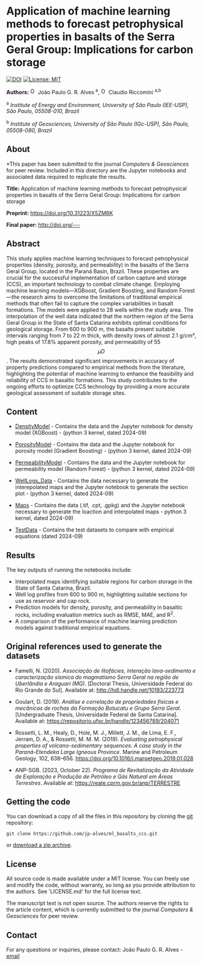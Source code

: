 # Application of machine learning methods to forecast petrophysical properties in basalts of the Serra Geral Group: Implications for carbon storage

[![DOI](https://zenodo.org/badge/DOI/10.5281/zenodo.13821458.svg)](https://doi.org/10.5281/zenodo.13821458)
[![License: MIT](https://img.shields.io/badge/license-MIT-blue.svg)](https://opensource.org/licenses/MIT)

**Authors:**
<a href="https://orcid.org/0000-0002-1787-2206"> <img alt="ORCID logo" src="https://info.orcid.org/wp-content/uploads/2019/11/orcid_16x16.png" width="16" height="16" /></a> João Paulo G. R. Alves <sup>a</sup>, <a href="https://orcid.org/0000-0002-7249-5706"> <img alt="ORCID logo" src="https://info.orcid.org/wp-content/uploads/2019/11/orcid_16x16.png" width="16" height="16" /></a> Claudio Riccomini <sup>a,b</sup>

<sup>a</sup> *Institute of Energy and Environment, University of São Paulo (IEE-USP), São Paulo, 05508-010, Brazil*

<sup>b</sup> *Institute of Geosciences, University of São Paulo (IGc-USP), São Paulo, 05508-080, Brazil*

## About

*This paper has been submitted to the journal *Computers & Geosciences* for peer review. Included in this directory are the Jupyter notebooks and associated data required to replicate the results.

**Title:** Application of machine learning methods to forecast petrophysical properties in basalts of the Serra Geral Group: Implications for carbon storage

**Preprint:** https://doi.org/10.31223/X5ZM6K

**Final paper:** http://doi.org/---


## Abstract

This study applies machine learning techniques to forecast petrophysical properties (density, porosity, and permeability) in the basalts of the Serra Geral Group, located in the Paraná Basin, Brazil. These properties are crucial for the successful implementation of carbon capture and storage (CCS), an important technology to combat climate change. Employing machine learning models—XGBoost, Gradient Boosting, and Random Forest—the research aims to overcome the limitations of traditional empirical methods that often fail to capture the complex variabilities in basalt formations. The models were applied to 28 wells within the study area. The interpolation of the well data indicated that the northern region of the Serra Geral Group in the State of Santa Catarina exhibits optimal conditions for geological storage. From 600 to 900 m, the basalts present suitable intervals ranging from 7 to 22 m thick, with density lows of almost 2.1 g/cm³, high peaks of 17.8% apparent porosity, and permeability of 55 $$\mu D$$. The results demonstrated significant improvements in accuracy of property predictions compared to empirical methods from the literature, highlighting the potential of machine learning to enhance the feasibility and reliability of CCS in basaltic formations. This study contributes to the ongoing efforts to optimize CCS technology by providing a more accurate geological assessment of suitable storage sites.


## Content

* [DensityModel](DensityModel) - Contains the data and the Jupyter notebook for density model (XGBoost) - (python 3 kernel, dated 2024-09)

* [PorosityModel](PorosityModel) - Contains the data and the Jupyter notebook for porosity model (Gradient Boosting) - (python 3 kernel, dated 2024-09)

* [PermeabilityModel](PermeabilityModel) - Contains the data and the Jupyter notebook for permeability model (Random Forest) - (python 3 kernel, dated 2024-09)

* [WellLogs_Data](WellLogs_Data) - Contains the data necessary to generate the interepolated maps and the Jupyter notebook to generate the section plot - (python 3 kernel, dated 2024-09)

* [Maps](Maps) - Contains the data (.tif, .cpt, .gpkg) and the Jupyter notebook necessary to generate the loaction and interpolated maps - python 3 kernel, dated 2024-09)

* [TestData](TestData) - Contains the test datasets to compare with empirical equations (dated 2024-09)


## Results
The key outputs of running the notebooks include:

- Interpolated maps identifying suitable regions for carbon storage in the State of Santa Catarina, Brazil.
- Well log profiles from 600 to 900 m, highlighting suitable sections for use as reservoir and cap rock.
- Prediction models for density, porosity, and permeability in basaltic rocks, including evaluation metrics such as RMSE, MAE, and R<sup>2</sup>.
- A comparison of the performance of machine learning prediction models against traditional empirical equations.


## Original references used to generate the datasets

- Famelli, N. (2020). *Associação de litofácies, interação lava-sedimento e caracterização sísmica do magmatismo Serra Geral na região de Uberlândia e Araguari (MG)*. [Doctoral Thesis, Universidade Federal do Rio Grande do Sul]. Available at: http://hdl.handle.net/10183/223773

- Goulart, D. (2019). *Análise e correlação de propriedades físicas e mecânicas de rochas da Formação Botucatu e Grupo Serra Geral*. [Undergraduate Thesis, Universidade Federal de Santa Catarina]. Available at: https://repositorio.ufsc.br/handle/123456789/204071

- Rossetti, L. M., Healy, D., Hole, M. J., Millett, J. M., de Lima, E. F., Jerram, D. A., & Rossetti, M. M. M. (2019). *Evaluating petrophysical properties of volcano-sedimentary sequences: A case study in the Paraná-Etendeka Large Igneous Province*. Marine and Petroleum Geology, 102, 638–656. https://doi.org/10.1016/j.marpetgeo.2019.01.028

- ANP-SGB. (2023, October 22). *Programa de Revitalização da Atividade de Exploração e Produção de Petróleo e Gás Natural em Áreas Terrestres*. Available at: https://reate.cprm.gov.br/anp/TERRESTRE



## Getting the code

You can download a copy of all the files in this repository by cloning the
[git](https://git-scm.com/) repository:

    git clone https://github.com/jp-alves/ml_basalts_ccs.git

or [download a zip archive](https://github.com/jp-alves/ml_basalts_ccs/archive/master.zip).  


## License

All source code is made available under a MIT license. You can freely use 
and modify the code, without warranty, so long as you provide attribution
to the authors. See 'LICENSE.md' for the full license text.

The manuscript text is not open source. The authors reserve the rights to the 
article content, which is currently submitted to the journal *Computers & Geosciences* 
for peer review.


## Contact

For any questions or inquiries, please contact:
João Paulo G. R. Alves - [email](mailto:joao.guilherme.alves@usp.br)

